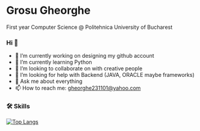 # Grosu Gheorghe
First year Computer Science @ Politehnica University of Bucharest
### Hi 👋

<!--
**Gheorghe24/Gheorghe24** is a ✨ _special_ ✨ repository because its `README.md` (this file) appears on your GitHub profile.

Here are some ideas to get you started:
-->
- 🔭 I’m currently working on designing my github account
- 🌱 I’m currently learning Python
- 👯 I’m looking to collaborate on with creative people
- 🤔 I’m looking for help with Backend (JAVA, ORACLE maybe frameworks)
- 💬 Ask me about everything
- 📫 How to reach me: gheorghe231101@yahoo.com

### 🛠️ Skills

[![Top Langs](https://github-readme-stats.vercel.app/api/top-langs/?username=Gheorghe24&theme=dark)](https://github.com/anuraghazra/github-readme-stats)

 <!--
- 😄 Pronouns: ...
- ⚡ Fun fact: ...
-->

